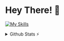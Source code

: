 # Hey There! 👋

[![My Skills](https://skillicons.dev/icons?i=html,css,js,java,maven,nodejs,spring,hibernate,postgresql,mysql,linux,windows,discord,github)](https://skillicons.dev)

<details>
  <summary>Github Stats ⚡</summary>
  
  <a href="#">![Github stats](https://github-readme-stats.vercel.app/api?username=matheuspedrososeg&theme=blueberry&count_private=true&hide_border=true&line_height=20)</a>
  <a href="#">![Top Langs](https://github-readme-stats.vercel.app/api/top-langs/?username=matheuspedrososeg&layout=compact&theme=blueberry&count_private=true&hide_border=true)</a>
</details>
